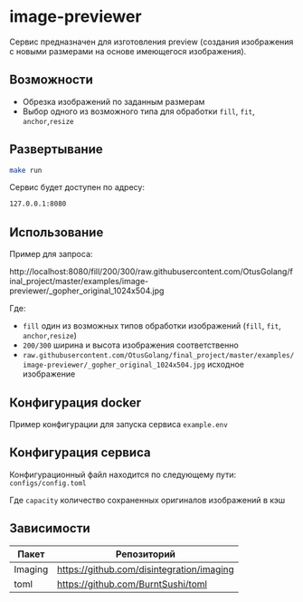 
# image-previewer

Сервис предназначен для изготовления preview (создания изображения с новыми размерами на основе имеющегося изображения).

## Возможности
- Обрезка изображений по заданным размерам
- Выбор одного из возможного типа для обработки `fill`, `fit`, `anchor`,`resize`

## Развертывание
```sh
make run
```
Сервис будет доступен по адресу:
```sh
127.0.0.1:8080
```

## Использование

Пример для запроса:

http://localhost:8080/fill/200/300/raw.githubusercontent.com/OtusGolang/final_project/master/examples/image-previewer/_gopher_original_1024x504.jpg

Где:
- `fill` один из возможных типов обработки изображений (`fill`, `fit`, `anchor`,`resize`)
- `200/300` ширина и высота изображения соответственно
- `raw.githubusercontent.com/OtusGolang/final_project/master/examples/image-previewer/_gopher_original_1024x504.jpg` исходное изображение


## Конфигурация docker

Пример конфигурации для запуска сервиса `example.env`

## Конфигурация  сервиса

Конфигурационный файл находится по следующему пути: `configs/config.toml`

Где `capacity` количество сохраненных оригиналов изображений в кэш

## Зависимости

| Пакет | Репозиторий |
| ------ | ------ |
| Imaging | https://github.com/disintegration/imaging |
| toml | https://github.com/BurntSushi/toml |


